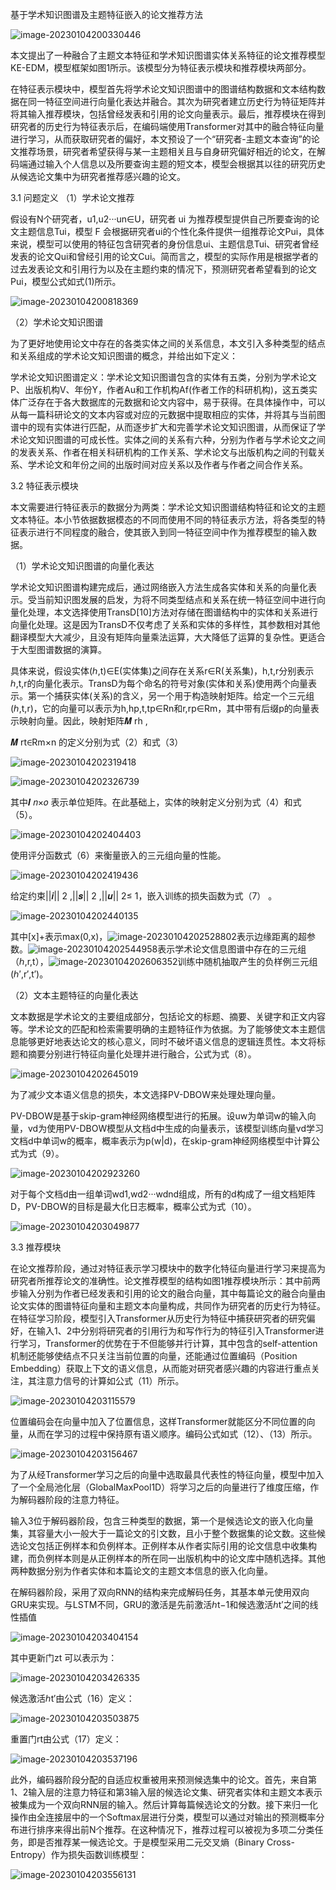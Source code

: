 基于学术知识图谱及主题特征嵌入的论文推荐方法 

![image-20230104200330446](https://gitee.com/ning13445/picture/raw/master/picture/1/image-20230104200330446.png)

本文提出了一种融合了主题文本特征和学术知识图谱实体关系特征的论文推荐模型KE-EDM，模型框架如图1所示。该模型分为特征表示模块和推荐模块两部分。

在特征表示模块中，模型首先将学术论文知识图谱中的图谱结构数据和文本结构数据在同一特征空间进行向量化表达并融合。其次为研究者建立历史行为特征矩阵并将其输入推荐模块，包括曾经发表和引用的论文向量表示。最后，推荐模块在得到研究者的历史行为特征表示后，在编码端使用Transformer对其中的融合特征向量进行学习，从而获取研究者的偏好，本文预设了一个“研究者-主题文本查询”的论文推荐场景，研究者希望获得与某一主题相关且与自身研究偏好相近的论文，在解码端通过输入个人信息以及所要查询主题的短文本，模型会根据其以往的研究历史从候选论文集中为研究者推荐感兴趣的论文。

3.1 问题定义
（1）学术论文推荐

假设有N个研究者，u1,u2···un∈U，研究者 ui 为推荐模型提供自己所要查询的论文主题信息Tui，模型 F 会根据研究者ui的个性化条件提供一组推荐论文Pui，具体来说，模型可以使用的特征包含研究者的身份信息ui、主题信息Tui、研究者曾经发表的论文Qui和曾经引用的论文Cui。简而言之，模型的实际作用是根据学者的过去发表论文和引用行为以及在主题约束的情况下，预测研究者希望看到的论文Pui，模型公式如式(1)所示。

![image-20230104200818369](https://gitee.com/ning13445/picture/raw/master/picture/1/image-20230104200818369.png)

（2）学术论文知识图谱

为了更好地使用论文中存在的各类实体之间的关系信息，本文引入多种类型的结点和关系组成的学术论文知识图谱的概念，并给出如下定义：

学术论文知识图谱定义：学术论文知识图谱包含的实体有五类，分别为学术论文P、出版机构V、年份Y，作者Au和工作机构Af(作者工作的科研机构)，这五类实体广泛存在于各大数据库的元数据和论文内容中，易于获得。在具体操作中，可以从每一篇科研论文的文本内容或对应的元数据中提取相应的实体，并将其与当前图谱中的现有实体进行匹配，从而逐步扩大和完善学术论文知识图谱，从而保证了学术论文知识图谱的可成长性。实体之间的关系有六种，分别为作者与学术论文之间的发表关系、作者在相关科研机构的工作关系、学术论文与出版机构之间的刊载关系、学术论文和年份之间的出版时间对应关系以及作者与作者之间合作关系。

3.2 特征表示模块

本文需要进行特征表示的数据分为两类：学术论文知识图谱结构特征和论文的主题文本特征。本小节依据数据模态的不同而使用不同的特征表示方法，将各类型的特征表示进行不同程度的融合，使其嵌入到同一特征空间中作为推荐模型的输入数据。

（1）学术论文知识图谱的向量化表达

学术论文知识图谱构建完成后，通过网络嵌入方法生成各实体和关系的向量化表示。受当前知识图发展的启发，为将不同类型结点和关系在统一特征空间中进行向量化处理，本文选择使用TransD[10]方法对存储在图谱结构中的实体和关系进行向量化处理。这是因为TransD不仅考虑了关系和实体的多样性，其参数相对其他翻译模型大大减少，且没有矩阵向量乘法运算，大大降低了运算的复杂性。更适合于大型图谱数据的演算。

具体来说，假设实体(ℎ,t)∈E(实体集)之间存在关系r∈R(关系集)，h,t,r分别表示ℎ,t,r的向量化表示。TransD为每个命名的符号对象(实体和关系)使用两个向量表示。第一个捕获实体(关系)的含义，另一个用于构造映射矩阵。给定一个三元组(ℎ,t,r)，它的向量可以表示为h,hp,t,tp∈Rn和r,rp∈Rm，其中带有后缀p的向量表示映射向量。因此，映射矩阵𝑴 rh ,

𝑴 rt∈Rm×n 的定义分别为式（2）和式（3） 

![image-20230104202319418](https://gitee.com/ning13445/picture/raw/master/picture/1/image-20230104202319418.png)

![image-20230104202326739](https://gitee.com/ning13445/picture/raw/master/picture/1/image-20230104202326739.png)

其中𝑰 𝑛×𝑜 表示单位矩阵。在此基础上，实体的映射定义分别为式（4）和式（5）。

![image-20230104202404403](https://gitee.com/ning13445/picture/raw/master/picture/1/image-20230104202404403.png)

使用评分函数式（6）来衡量嵌入的三元组向量的性能。

![image-20230104202419436](https://gitee.com/ning13445/picture/raw/master/picture/1/image-20230104202419436.png)

给定约束||𝒊|| 2 ,||𝒔|| 2 ,||𝒖|| 2≤ 1，嵌入训练的损失函数为式（7） 。

![image-20230104202440135](https://gitee.com/ning13445/picture/raw/master/picture/1/image-20230104202440135.png)

其中[x]+表示max(0,x)，![image-20230104202528802](https://gitee.com/ning13445/picture/raw/master/picture/1/image-20230104202528802.png)表示边缘距离的超参数。![image-20230104202544958](https://gitee.com/ning13445/picture/raw/master/picture/1/image-20230104202544958.png)表示学术论文信息图谱中存在的三元组（ℎ,r,t），![image-20230104202606352](https://gitee.com/ning13445/picture/raw/master/picture/1/image-20230104202606352.png)训练中随机抽取产生的负样例三元组(ℎ′,r′,t′)。

（2）文本主题特征的向量化表达

文本数据是学术论文的主要组成部分，包括论文的标题、摘要、关键字和正文内容等。学术论文的匹配和检索需要明确的主题特征作为依据。为了能够使文本主题信息能够更好地表达论文的核心意义，同时不破坏语义信息的逻辑连贯性。本文将标题和摘要分别进行特征向量化处理并进行融合，公式为式（8）。

![image-20230104202645019](https://gitee.com/ning13445/picture/raw/master/picture/1/image-20230104202645019.png)

为了减少文本语义信息的损失，本文选择PV-DBOW来处理处理向量。

PV-DBOW是基于skip-gram神经网络模型进行的拓展。设uw为单词w的输入向量，vd为使用PV-DBOW模型从文档d中生成的向量表示，该模型训练向量vd学习文档d中单词w的概率，概率表示为p(w|d)，在skip-gram神经网络模型中计算公式为式（9）。

![image-20230104202923260](https://gitee.com/ning13445/picture/raw/master/picture/1/image-20230104202923260.png)

对于每个文档d由一组单词wd1,wd2···wdnd组成，所有的d构成了一组文档矩阵D，PV-DBOW的目标是最大化日志概率，概率公式为式（10）。

![image-20230104203049877](https://gitee.com/ning13445/picture/raw/master/picture/1/image-20230104203049877.png)

3.3 推荐模块

在论文推荐阶段，通过对特征表示学习模块中的数字化特征向量进行学习来提高为研究者所推荐论文的准确性。论文推荐模型的结构如图1推荐模块所示：其中前两步输入分别为作者已经发表和引用的论文的融合向量，其中每篇论文的融合向量由论文实体的图谱特征向量和主题文本向量构成，共同作为研究者的历史行为特征。在特征学习阶段，模型引入Transformer从历史行为特征中捕获研究者的研究偏好，在输入1、2中分别将研究者的引用行为和写作行为的特征引入Transformer进行学习，Transformer的优势在于不但能够并行计算，其中包含的self-attention机制还能够使结点不只关注当前位置的向量，还能通过位置编码（Position Embedding）获取上下文的语义信息，从而能对研究者感兴趣的内容进行重点关注，其注意力信号的计算如公式（11）所示。

![image-20230104203115579](https://gitee.com/ning13445/picture/raw/master/picture/1/image-20230104203115579.png)

位置编码会在向量中加入了位置信息，这样Transformer就能区分不同位置的向量，从而在学习的过程中保持原有语义顺序。编码公式如式（12）、（13）所示。

![image-20230104203156467](https://gitee.com/ning13445/picture/raw/master/picture/1/image-20230104203156467.png)

为了从经Transformer学习之后的向量中选取最具代表性的特征向量，模型中加入了一个全局池化层（GlobalMaxPool1D）将学习之后的向量进行了维度压缩，作为解码器阶段的注意力特征。

输入3位于解码器阶段，包含三种类型的数据，第一个是候选论文的嵌入化向量集，其容量大小一般大于一篇论文的引文数，且小于整个数据集的论文数。这些候选论文包括正例样本和负例样本。正例样本从作者实际引用的论文信息中收集构建，而负例样本则是从正例样本的所在同一出版机构中的论文库中随机选择。其他两种数据分别为作者实体和本篇论文的主题文本信息的嵌入化向量。

在解码器阶段，采用了双向RNN的结构来完成解码任务，其基本单元使用双向GRU来实现。与LSTM不同，GRU的激活是先前激活ℎt−1和候选激活ℎt′之间的线性插值

![image-20230104203404154](https://gitee.com/ning13445/picture/raw/master/picture/1/image-20230104203404154.png)

其中更新门zt 可以表示为：

![image-20230104203426335](https://gitee.com/ning13445/picture/raw/master/picture/1/image-20230104203426335.png)

候选激活ℎt′由公式（16）定义：

![image-20230104203503875](https://gitee.com/ning13445/picture/raw/master/picture/1/image-20230104203503875.png)

重置门rt由公式（17）定义：

![image-20230104203537196](https://gitee.com/ning13445/picture/raw/master/picture/1/image-20230104203537196.png)

此外，编码器阶段分配的自适应权重被用来预测候选集中的论文。首先，来自第1、2输入层的注意力特征和第3输入层的候选论文集、研究者实体和主题文本表示被集成为一个双向RNN层的输入。然后计算每篇候选论文的分数。接下来归一化操作由全连接层中的一个Softmax层进行分类，模型可以通过对输出的预测概率分布进行排序来得出前N个推荐。在这种情况下，推荐过程可以被视为多项二分类任务，即是否推荐某一候选论文。于是模型采用二元交叉熵（Binary Cross-Entropy）作为损失函数训练模型：

![image-20230104203556131](https://gitee.com/ning13445/picture/raw/master/picture/1/image-20230104203556131.png)